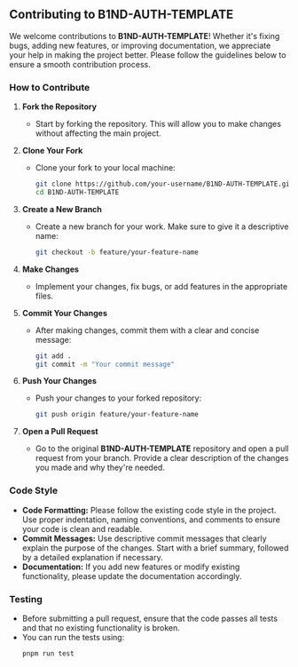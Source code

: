 ## Contributing to B1ND-AUTH-TEMPLATE

We welcome contributions to **B1ND-AUTH-TEMPLATE**! Whether it's fixing bugs, adding new features, or improving documentation, we appreciate your help in making the project better. Please follow the guidelines below to ensure a smooth contribution process.

### How to Contribute

1. **Fork the Repository**
   - Start by forking the repository. This will allow you to make changes without affecting the main project.
   
2. **Clone Your Fork**
   - Clone your fork to your local machine:
     ```bash
     git clone https://github.com/your-username/B1ND-AUTH-TEMPLATE.git
     cd B1ND-AUTH-TEMPLATE
     ```

3. **Create a New Branch**
   - Create a new branch for your work. Make sure to give it a descriptive name:
     ```bash
     git checkout -b feature/your-feature-name
     ```

4. **Make Changes**
   - Implement your changes, fix bugs, or add features in the appropriate files.
   
5. **Commit Your Changes**
   - After making changes, commit them with a clear and concise message:
     ```bash
     git add .
     git commit -m "Your commit message"
     ```

6. **Push Your Changes**
   - Push your changes to your forked repository:
     ```bash
     git push origin feature/your-feature-name
     ```

7. **Open a Pull Request**
   - Go to the original **B1ND-AUTH-TEMPLATE** repository and open a pull request from your branch. Provide a clear description of the changes you made and why they're needed.

### Code Style

- **Code Formatting:** Please follow the existing code style in the project. Use proper indentation, naming conventions, and comments to ensure your code is clean and readable.
- **Commit Messages:** Use descriptive commit messages that clearly explain the purpose of the changes. Start with a brief summary, followed by a detailed explanation if necessary.
- **Documentation:** If you add new features or modify existing functionality, please update the documentation accordingly.

### Testing

- Before submitting a pull request, ensure that the code passes all tests and that no existing functionality is broken.
- You can run the tests using:
  ```bash
  pnpm run test

